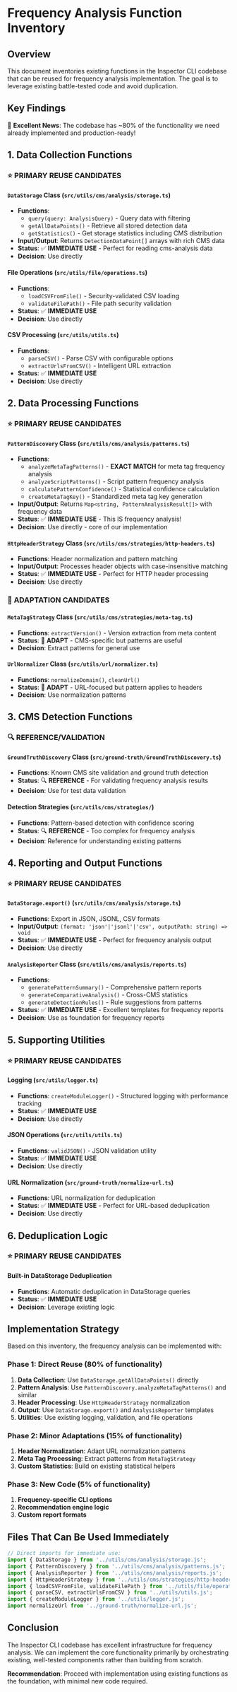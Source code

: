 # Frequency Analysis Function Inventory

## Overview

This document inventories existing functions in the Inspector CLI codebase that can be reused for frequency analysis implementation. The goal is to leverage existing battle-tested code and avoid duplication.

## Key Findings

🎉 **Excellent News**: The codebase has ~80% of the functionality we need already implemented and production-ready!

## 1. Data Collection Functions

### ⭐ **PRIMARY REUSE CANDIDATES**

#### `DataStorage` Class (`src/utils/cms/analysis/storage.ts`)
- **Functions**: 
  - `query(query: AnalysisQuery)` - Query data with filtering
  - `getAllDataPoints()` - Retrieve all stored detection data
  - `getStatistics()` - Get storage statistics including CMS distribution
- **Input/Output**: Returns `DetectionDataPoint[]` arrays with rich CMS data
- **Status**: ✅ **IMMEDIATE USE** - Perfect for reading cms-analysis data
- **Decision**: Use directly

#### File Operations (`src/utils/file/operations.ts`)
- **Functions**:
  - `loadCSVFromFile()` - Security-validated CSV loading
  - `validateFilePath()` - File path security validation
- **Status**: ✅ **IMMEDIATE USE**
- **Decision**: Use directly

#### CSV Processing (`src/utils/utils.ts`)
- **Functions**:
  - `parseCSV()` - Parse CSV with configurable options
  - `extractUrlsFromCSV()` - Intelligent URL extraction
- **Status**: ✅ **IMMEDIATE USE**
- **Decision**: Use directly

## 2. Data Processing Functions

### ⭐ **PRIMARY REUSE CANDIDATES**

#### `PatternDiscovery` Class (`src/utils/cms/analysis/patterns.ts`)
- **Functions**:
  - `analyzeMetaTagPatterns()` - **EXACT MATCH** for meta tag frequency analysis
  - `analyzeScriptPatterns()` - Script pattern frequency analysis
  - `calculatePatternConfidence()` - Statistical confidence calculation
  - `createMetaTagKey()` - Standardized meta tag key generation
- **Input/Output**: Returns `Map<string, PatternAnalysisResult[]>` with frequency data
- **Status**: ✅ **IMMEDIATE USE** - This IS frequency analysis!
- **Decision**: Use directly - core of our implementation

#### `HttpHeaderStrategy` Class (`src/utils/cms/strategies/http-headers.ts`)
- **Functions**: Header normalization and pattern matching
- **Input/Output**: Processes header objects with case-insensitive matching
- **Status**: ✅ **IMMEDIATE USE** - Perfect for HTTP header processing
- **Decision**: Use directly

### 🔶 **ADAPTATION CANDIDATES**

#### `MetaTagStrategy` Class (`src/utils/cms/strategies/meta-tag.ts`)
- **Functions**: `extractVersion()` - Version extraction from meta content
- **Status**: 🔶 **ADAPT** - CMS-specific but patterns are useful
- **Decision**: Extract patterns for general use

#### `UrlNormalizer` Class (`src/utils/url/normalizer.ts`)
- **Functions**: `normalizeDomain()`, `cleanUrl()`
- **Status**: 🔶 **ADAPT** - URL-focused but pattern applies to headers
- **Decision**: Use normalization patterns

## 3. CMS Detection Functions

### 🔍 **REFERENCE/VALIDATION**

#### `GroundTruthDiscovery` Class (`src/ground-truth/GroundTruthDiscovery.ts`)
- **Functions**: Known CMS site validation and ground truth detection
- **Status**: 🔍 **REFERENCE** - For validating frequency analysis results
- **Decision**: Use for test data validation

#### Detection Strategies (`src/utils/cms/strategies/`)
- **Functions**: Pattern-based detection with confidence scoring
- **Status**: 🔍 **REFERENCE** - Too complex for frequency analysis
- **Decision**: Reference for understanding existing patterns

## 4. Reporting and Output Functions

### ⭐ **PRIMARY REUSE CANDIDATES**

#### `DataStorage.export()` (`src/utils/cms/analysis/storage.ts`)
- **Functions**: Export in JSON, JSONL, CSV formats
- **Input/Output**: `(format: 'json'|'jsonl'|'csv', outputPath: string) => void`
- **Status**: ✅ **IMMEDIATE USE** - Perfect for frequency analysis output
- **Decision**: Use directly

#### `AnalysisReporter` Class (`src/utils/cms/analysis/reports.ts`)
- **Functions**:
  - `generatePatternSummary()` - Comprehensive pattern reports
  - `generateComparativeAnalysis()` - Cross-CMS statistics
  - `generateDetectionRules()` - Rule suggestions from patterns
- **Status**: ✅ **IMMEDIATE USE** - Excellent templates for frequency reports
- **Decision**: Use as foundation for frequency reports

## 5. Supporting Utilities

### ⭐ **PRIMARY REUSE CANDIDATES**

#### Logging (`src/utils/logger.ts`)
- **Functions**: `createModuleLogger()` - Structured logging with performance tracking
- **Status**: ✅ **IMMEDIATE USE**
- **Decision**: Use directly

#### JSON Operations (`src/utils/utils.ts`)
- **Functions**: `validJSON()` - JSON validation utility
- **Status**: ✅ **IMMEDIATE USE**
- **Decision**: Use directly

#### URL Normalization (`src/ground-truth/normalize-url.ts`)
- **Functions**: URL normalization for deduplication
- **Status**: ✅ **IMMEDIATE USE** - Perfect for URL-based deduplication
- **Decision**: Use directly

## 6. Deduplication Logic

### ⭐ **PRIMARY REUSE CANDIDATES**

#### Built-in DataStorage Deduplication
- **Functions**: Automatic deduplication in DataStorage queries
- **Status**: ✅ **IMMEDIATE USE**
- **Decision**: Leverage existing logic

## Implementation Strategy

Based on this inventory, the frequency analysis can be implemented with:

### **Phase 1: Direct Reuse (80% of functionality)**
1. **Data Collection**: Use `DataStorage.getAllDataPoints()` directly
2. **Pattern Analysis**: Use `PatternDiscovery.analyzeMetaTagPatterns()` and similar
3. **Header Processing**: Use `HttpHeaderStrategy` normalization
4. **Output**: Use `DataStorage.export()` and `AnalysisReporter` templates
5. **Utilities**: Use existing logging, validation, and file operations

### **Phase 2: Minor Adaptations (15% of functionality)**
1. **Header Normalization**: Adapt URL normalization patterns
2. **Meta Tag Processing**: Extract patterns from `MetaTagStrategy`
3. **Custom Statistics**: Build on existing statistical helpers

### **Phase 3: New Code (5% of functionality)**
1. **Frequency-specific CLI options**
2. **Recommendation engine logic**
3. **Custom report formats**

## Files That Can Be Used Immediately

```typescript
// Direct imports for immediate use:
import { DataStorage } from '../utils/cms/analysis/storage.js';
import { PatternDiscovery } from '../utils/cms/analysis/patterns.js';
import { AnalysisReporter } from '../utils/cms/analysis/reports.js';
import { HttpHeaderStrategy } from '../utils/cms/strategies/http-headers.js';
import { loadCSVFromFile, validateFilePath } from '../utils/file/operations.js';
import { parseCSV, extractUrlsFromCSV } from '../utils/utils.js';
import { createModuleLogger } from '../utils/logger.js';
import normalizeUrl from '../ground-truth/normalize-url.js';
```

## Conclusion

The Inspector CLI codebase has excellent infrastructure for frequency analysis. We can implement the core functionality primarily by orchestrating existing, well-tested components rather than building from scratch.

**Recommendation**: Proceed with implementation using existing functions as the foundation, with minimal new code required.